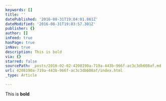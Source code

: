 ```yaml
---
keywords: []
title: ''
datePublished: '2016-08-31T19:04:01.861Z'
dateModified: '2016-08-31T19:03:57.301Z'
publisher: {}
author: []
inFeed: true
hasPage: true
inNav: true
description: This is bold
via: {}
starred: false
sourcePath: _posts/2016-02-02-4208190a-719a-443b-966f-ac3c3db608af.md
url: 4208190a-719a-443b-966f-ac3c3db608af/index.html
_type: Article

---
```

This is **bold**